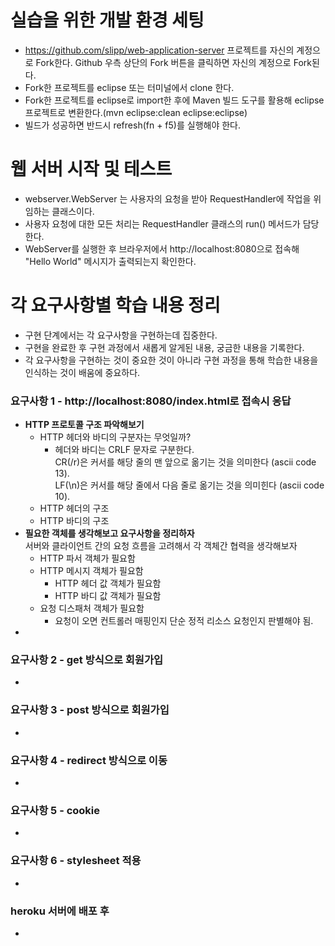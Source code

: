 # 실습을 위한 개발 환경 세팅
* https://github.com/slipp/web-application-server 프로젝트를 자신의 계정으로 Fork한다. Github 우측 상단의 Fork 버튼을 클릭하면 자신의 계정으로 Fork된다.
* Fork한 프로젝트를 eclipse 또는 터미널에서 clone 한다.
* Fork한 프로젝트를 eclipse로 import한 후에 Maven 빌드 도구를 활용해 eclipse 프로젝트로 변환한다.(mvn eclipse:clean eclipse:eclipse)
* 빌드가 성공하면 반드시 refresh(fn + f5)를 실행해야 한다.

# 웹 서버 시작 및 테스트
* webserver.WebServer 는 사용자의 요청을 받아 RequestHandler에 작업을 위임하는 클래스이다.
* 사용자 요청에 대한 모든 처리는 RequestHandler 클래스의 run() 메서드가 담당한다.
* WebServer를 실행한 후 브라우저에서 http://localhost:8080으로 접속해 "Hello World" 메시지가 출력되는지 확인한다.

# 각 요구사항별 학습 내용 정리
* 구현 단계에서는 각 요구사항을 구현하는데 집중한다. 
* 구현을 완료한 후 구현 과정에서 새롭게 알게된 내용, 궁금한 내용을 기록한다.
* 각 요구사항을 구현하는 것이 중요한 것이 아니라 구현 과정을 통해 학습한 내용을 인식하는 것이 배움에 중요하다. 

### 요구사항 1 - http://localhost:8080/index.html로 접속시 응답
* **HTTP 프로토콜 구조 파악해보기**
    * HTTP 헤더와 바디의 구분자는 무엇일까?
        * 헤더와 바디는 CRLF 문자로 구분한다.  
          CR(/r)은 커서를 해당 줄의 맨 앞으로 옮기는 것을 의미한다 (ascii code 13).  
          LF(\n)은 커서를 해당 줄에서 다음 줄로 옮기는 것을 의미힌다 (ascii code 10).
    * HTTP 헤더의 구조
    * HTTP 바디의 구조
* **필요한 객체를 생각해보고 요구사항을 정리하자**  
  서버와 클라이언트 간의 요청 흐름을 고려해서 각 객체간 협력을 생각해보자
    * HTTP 파서 객체가 필요함
    * HTTP 메시지 객체가 필요함
        * HTTP 헤더 값 객체가 필요함
        * HTTP 바디 값 객체가 필요함
    * 요청 디스패처 객체가 필요함
        * 요청이 오면 컨트롤러 매핑인지 단순 정적 리소스 요청인지 판별해야 됨.
*

### 요구사항 2 - get 방식으로 회원가입
* 

### 요구사항 3 - post 방식으로 회원가입
* 

### 요구사항 4 - redirect 방식으로 이동
* 

### 요구사항 5 - cookie
* 

### 요구사항 6 - stylesheet 적용
* 

### heroku 서버에 배포 후
* 